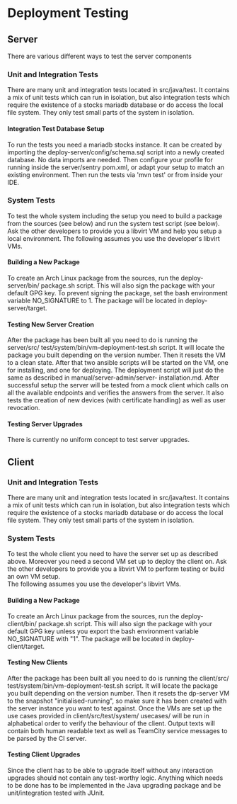 # Deployment Testing

## Server

There are various different ways to test the server components

### Unit and Integration Tests

There are many unit and integration tests located in src/java/test.
It contains a mix of unit tests which can run in isolation, but also 
integration tests which require the existence of a stocks
mariadb database or do access the local file system. They only test small 
parts of the system in isolation.

#### Integration Test Database Setup

To run the tests you need a mariadb stocks instance. It can be created by
importing the deploy-server/config/schema.sql script into a newly created
database. No data imports are needed. Then configure your profile for running
inside the server/sentry pom.xml, or adapt your setup to match an existing
environment. Then run the tests via 'mvn test' or from inside your IDE.

### System Tests

To test the whole system including the setup you need to build a package from
the sources (see below) and run the system test script (see below).
Ask the other developers to provide you a libvirt VM and help you setup a 
local environment. The following assumes you use the developer's libvirt VMs.

#### Building a New Package

To create an Arch Linux package from the sources, run the deploy-server/bin/
package.sh script. This will also sign the package with your default GPG key.
To prevent signing the package, set the bash environment variable NO_SIGNATURE
to 1.
The package will be located in deploy-server/target.

#### Testing New Server Creation

After the package has been built all you need to do is running the server/src/
test/system/bin/vm-deployment-test.sh script. It will locate the package you 
built depending on the version number.
Then it resets the VM to a clean state. After that two ansible scripts will
be started on the VM, one for installing, and one for deploying. The deployment
script will just do the same as described in manual/server-admin/server-
installation.md.
After successful setup the server will be tested from a mock client which calls
on all the available endpoints and verifies the answers from the server. It
also tests the creation of new devices (with certificate handling) as well
as user revocation.

#### Testing Server Upgrades

There is currently no uniform concept to test server upgrades. 

## Client

### Unit and Integration Tests

There are many unit and integration tests located in src/java/test.
It contains a mix of unit tests which can run in isolation, but also 
integration tests which require the existence of a stocks
mariadb database or do access the local file system. They only test small 
parts of the system in isolation.

### System Tests

To test the whole client you need to have the server set up as described above.
Moreover you need a second VM set up to deploy the client on. Ask the other 
developers to provide you a libvirt VM to perform testing or build an own VM 
setup.                    
The following assumes you use the developer's libvirt VMs.

#### Building a New Package

To create an Arch Linux package from the sources, run the deploy-client/bin/
package.sh script. This will also sign the package with your default GPG key
unless you export the bash environment variable NO_SIGNATURE with "1". 
The package will be located in deploy-client/target.

#### Testing New Clients

After the package has been built all you need to do is running the client/src/
test/system/bin/vm-deployment-test.sh script. It will locate the package you
built depending on the version number. 
Then it resets the dp-server VM to the snapshot "initialised-running", so make
sure it has been created with the server instance you want to test against. 
Once the VMs are set up the use cases provided in client/src/test/system/
usecases/ will be run in alphabetical order to verify the behaviour of the 
client. 
Output texts will contain both human readable text as well as TeamCity 
service messages to be parsed by the CI server.

#### Testing Client Upgrades

Since the client has to be able to upgrade itself without any interaction
upgrades should not contain any test-worthy logic. Anything which needs to be
done has to be implemented in the Java upgrading package and be unit/integration
tested with JUnit. 

